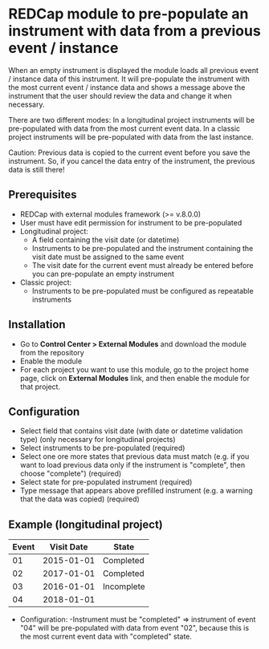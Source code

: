 # REDCap module to pre-populate an instrument with data from a previous event / instance
When an empty instrument is displayed the module loads all previous event / instance data of this instrument.
It will pre-populate the instrument with the most current event / instance data and shows a message above the instrument that the user should review the data and change it when necessary.   

There are two different modes:
In a longitudinal project instruments will be pre-populated with data from the most current event data.
In a classic project instruments will be pre-populated with data from the last instance.

Caution: Previous data is copied to the current event before you save the instrument. So, if you cancel the data entry of the instrument, the previous data is still there!
 
## Prerequisites
- REDCap with external modules framework (>= v.8.0.0)
- User must have edit permission for instrument to be pre-populated
- Longitudinal project:
  - A field containing the visit date (or datetime)
  - Instruments to be pre-populated and the instrument containing the visit date must be assigned to the same event  
  - The visit date for the current event must already be entered before you can pre-populate an empty instrument
- Classic project:
  - Instruments to be pre-populated must be configured as repeatable instruments  

## Installation
- Go to **Control Center > External Modules** and download the module from the repository
- Enable the module
- For each project you want to use this module, go to the project home page, click on **External Modules** link, and then enable the module for that project.

## Configuration
- Select field that contains visit date (with date or datetime validation type) (only necessary for longitudinal projects)
- Select instruments to be pre-populated (required)
- Select one ore more states that previous data must match (e.g. if you want to load previous data only if the instrument is "complete", then choose "complete") (required)
- Select state for pre-populated instrument (required)
- Type message that appears above prefilled instrument (e.g. a warning that the data was copied) (required)

## Example (longitudinal project)

| Event | Visit Date | State |
| --- | --- | --- |
| 01 | 2015-01-01 | Completed |
| 02 | 2017-01-01 | Completed |
| 03 | 2016-01-01 | Incomplete |
| 04 | 2018-01-01 |  |

- Configuration: 
  -Instrument must be "completed" => instrument of event "04" will be pre-populated with data from event "02", because this is the most current event data with "completed" state. 